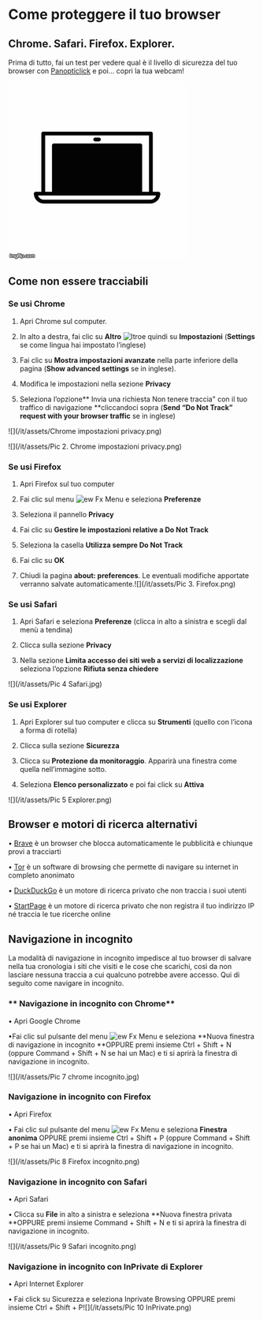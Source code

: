# **Come proteggere il tuo browser**

## **Chrome. Safari. Firefox. Explorer.**

Prima di tutto, fai un test per vedere qual è il livello di sicurezza del tuo browser con [Panopticlick](https://panopticlick.eff.org/) e poi... copri la tua webcam!

![](/en/assets/cover_laptop_cam.gif)

## **Come non essere tracciabili**

### **Se usi Chrome**

1. Apri Chrome sul computer.

2. In alto a destra, fai clic su **Altro** ![](https://lh3.googleusercontent.com/IQacfCiJLdJCWS6nQ8lKu9JBq7HpB4DuhPngLtOQI0zLzsD519uCfuTOMIZ1yCFEzXITVN1Z4iILT_y7pH5uaQxFS5cbODpMpruUSPx6Jtk4lNzgaAAL-IDZJpd7iz-vn9UQoeWdhDXGFXmLmA "ltro")e quindi su **Impostazioni** \(**Settings** se come lingua hai impostato l’inglese\)

3. Fai clic su **Mostra impostazioni avanzate** nella parte inferiore della pagina \(**Show advanced settings** se in inglese\).

4. Modifica le impostazioni nella sezione **Privacy**

5. Seleziona l’opzione** Invia una richiesta Non tenere traccia" con il tuo traffico di navigazione **cliccandoci sopra \(**Send “Do Not Track” request with your browser traffic** se in inglese\)

![](/it/assets/Chrome impostazioni privacy.png)

![](/it/assets/Pic 2. Chrome impostazioni privacy.png)

### **Se usi Firefox**

1. Apri Firefox sul tuo computer

2. Fai clic sul menu ![](https://lh6.googleusercontent.com/Rd3dyh7JOq6S9I0NlQzMu_7bEe2Lv9XSdNkqInQxq3V8tBAMfipzUnGqDuk3DAjhjGxb6-X_-Iua-IX2d9OpDhrPcVTtYiEmheyRJ6EYl9xIMudNB8O662uK5WqY0GfSMXTcy33W2XQlUURNdA "ew Fx Menu") e seleziona **Preferenze**

3. Seleziona il pannello **Privacy**

4. Fai clic su **Gestire le impostazioni relative a Do Not Track**

5. Seleziona la casella **Utilizza sempre Do Not Track**

6. Fai clic su **OK**

7. Chiudi la pagina **about: preferences**. Le eventuali modifiche apportate verranno salvate automaticamente.![](/it/assets/Pic 3. Firefox.png)

### **Se usi Safari**

1. Apri Safari e seleziona **Preferenze** \(clicca in alto a sinistra e scegli dal menù a tendina\)

2. Clicca sulla sezione **Privacy**

3. Nella sezione **Limita accesso dei siti web a servizi di localizzazione** seleziona l’opzione **Rifiuta senza chiedere**

![](/it/assets/Pic 4 Safari.jpg)

### **Se usi Explorer**

1. Apri Explorer sul tuo computer e clicca su **Strumenti** \(quello con l’icona a forma di rotella\)

2. Clicca sulla sezione **Sicurezza**

3. Clicca su **Protezione da monitoraggio**. Apparirà una finestra come quella nell’immagine sotto.

4. Seleziona **Elenco personalizzato** e poi fai click su **Attiva**

![](/it/assets/Pic 5 Explorer.png)

## **Browser e motori di ricerca alternativi**

• [Brave](https://www.brave.com/) è un browser che blocca automaticamente le pubblicità e chiunque provi a tracciarti

• [Tor](https://it.wikipedia.org/wiki/Tor_\(software\)) è un software di browsing che permette di navigare su internet in completo anonimato

• [DuckDuckGo](https://duckduckgo.com/about) è un motore di ricerca privato che non traccia i suoi utenti

• [StartPage](https://www.startpage.com/) è un motore di ricerca privato che non registra il tuo indirizzo IP né traccia le tue ricerche online

## **Navigazione in incognito**

La modalità di navigazione in incognito impedisce al tuo browser di salvare nella tua cronologia i siti che visiti e le cose che scarichi, così da non lasciare nessuna traccia a cui qualcuno potrebbe avere accesso. Qui di seguito come navigare in incognito.

### ** Navigazione in incognito con Chrome**

• Apri Google Chrome

•Fai clic sul pulsante del menu ![](https://lh6.googleusercontent.com/Rd3dyh7JOq6S9I0NlQzMu_7bEe2Lv9XSdNkqInQxq3V8tBAMfipzUnGqDuk3DAjhjGxb6-X_-Iua-IX2d9OpDhrPcVTtYiEmheyRJ6EYl9xIMudNB8O662uK5WqY0GfSMXTcy33W2XQlUURNdA "ew Fx Menu") e seleziona **Nuova finestra di navigazione in incognito **OPPURE premi insieme Ctrl + Shift + N \(oppure Command + Shift + N se hai un Mac\) e ti si aprirà la finestra di navigazione in incognito.

![](/it/assets/Pic 7 chrome incognito.jpg)

### **Navigazione in incognito con Firefox**

• Apri Firefox

• Fai clic sul pulsante del menu ![](https://lh6.googleusercontent.com/Rd3dyh7JOq6S9I0NlQzMu_7bEe2Lv9XSdNkqInQxq3V8tBAMfipzUnGqDuk3DAjhjGxb6-X_-Iua-IX2d9OpDhrPcVTtYiEmheyRJ6EYl9xIMudNB8O662uK5WqY0GfSMXTcy33W2XQlUURNdA "ew Fx Menu") e seleziona **Finestra anonima** OPPURE premi insieme Ctrl + Shift + P \(oppure Command + Shift + P se hai un Mac\) e ti si aprirà la finestra di navigazione in incognito.

![](/it/assets/Pic 8 Firefox incognito.png)

### **Navigazione in incognito con Safari**

• Apri Safari

• Clicca su **File** in alto a sinistra e seleziona **Nuova finestra privata **OPPURE premi insieme Command + Shift + N e ti si aprirà la finestra di navigazione in incognito.

![](/it/assets/Pic 9 Safari incognito.png)

### **Navigazione in incognito con InPrivate di Explorer**

• Apri Internet Explorer

• Fai click su Sicurezza e seleziona Inprivate Browsing OPPURE premi insieme Ctrl + Shift + P![](/it/assets/Pic 10 InPrivate.png)


